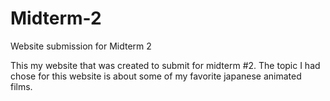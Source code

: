 # Midterm-2
Website submission for Midterm 2

This my website that was created to submit for midterm #2. The topic I had chose for this website is about some of my favorite japanese animated films.
